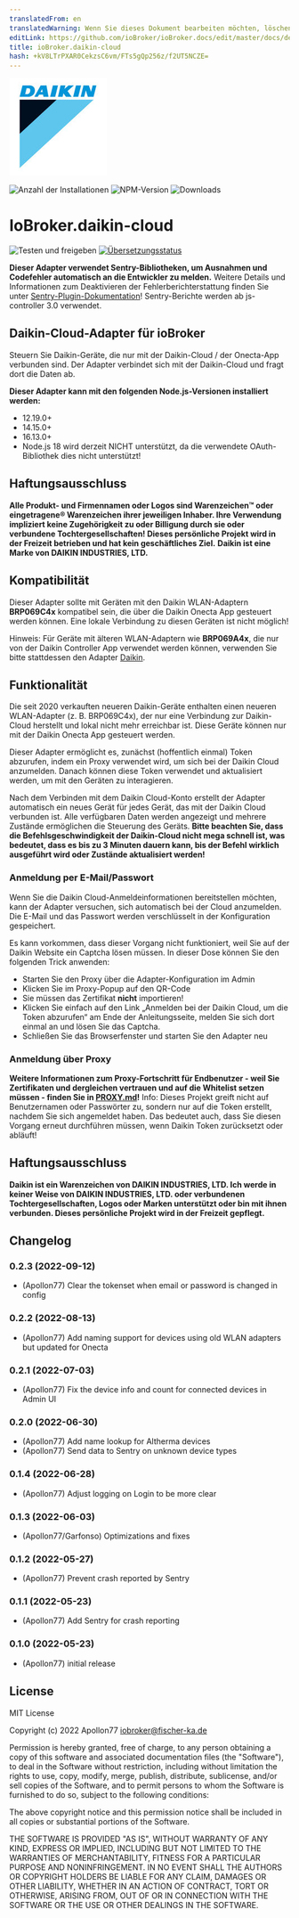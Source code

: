 ```yaml
---
translatedFrom: en
translatedWarning: Wenn Sie dieses Dokument bearbeiten möchten, löschen Sie bitte das Feld "translationsFrom". Andernfalls wird dieses Dokument automatisch erneut übersetzt
editLink: https://github.com/ioBroker/ioBroker.docs/edit/master/docs/de/adapterref/iobroker.daikin-cloud/README.md
title: ioBroker.daikin-cloud
hash: +kV8LTrPXAR0CekzsC6vm/FTs5gQp256z/f2UT5NCZE=
---
```

![Logo](../../../en/adapterref/iobroker.daikin-cloud/admin/daikin-cloud.jpg)

![Anzahl der Installationen](http://iobroker.live/badges/daikin-cloud-stable.svg)
![NPM-Version](http://img.shields.io/npm/v/iobroker.daikin-cloud.svg)
![Downloads](https://img.shields.io/npm/dm/iobroker.daikin-cloud.svg)

# IoBroker.daikin-cloud
![Testen und freigeben](https://github.com/Apollon77/iobroker.daikin-cloud/workflows/Test%20and%20Release/badge.svg) [![Übersetzungsstatus](https://weblate.iobroker.net/widgets/adapters/-/daikin-cloud/svg-badge.svg)](https://weblate.iobroker.net/engage/adapters/?utm_source=widget)

**Dieser Adapter verwendet Sentry-Bibliotheken, um Ausnahmen und Codefehler automatisch an die Entwickler zu melden.** Weitere Details und Informationen zum Deaktivieren der Fehlerberichterstattung finden Sie unter [Sentry-Plugin-Dokumentation](https://github.com/ioBroker/plugin-sentry#plugin-sentry)! Sentry-Berichte werden ab js-controller 3.0 verwendet.

## Daikin-Cloud-Adapter für ioBroker
Steuern Sie Daikin-Geräte, die nur mit der Daikin-Cloud / der Onecta-App verbunden sind. Der Adapter verbindet sich mit der Daikin-Cloud und fragt dort die Daten ab.

**Dieser Adapter kann mit den folgenden Node.js-Versionen installiert werden:**

* 12.19.0+
* 14.15.0+
* 16.13.0+
* Node.js 18 wird derzeit NICHT unterstützt, da die verwendete OAuth-Bibliothek dies nicht unterstützt!

## Haftungsausschluss
**Alle Produkt- und Firmennamen oder Logos sind Warenzeichen™ oder eingetragene® Warenzeichen ihrer jeweiligen Inhaber. Ihre Verwendung impliziert keine Zugehörigkeit zu oder Billigung durch sie oder verbundene Tochtergesellschaften! Dieses persönliche Projekt wird in der Freizeit betrieben und hat kein geschäftliches Ziel.** **Daikin ist eine Marke von DAIKIN INDUSTRIES, LTD.**

## Kompatibilität
Dieser Adapter sollte mit Geräten mit den Daikin WLAN-Adaptern **BRP069C4x** kompatibel sein, die über die Daikin Onecta App gesteuert werden können. Eine lokale Verbindung zu diesen Geräten ist nicht möglich!

Hinweis: Für Geräte mit älteren WLAN-Adaptern wie **BRP069A4x**, die nur von der Daikin Controller App verwendet werden können, verwenden Sie bitte stattdessen den Adapter [Daikin](https://github.com/Apollon77/ioBroker.daikin).

## Funktionalität
Die seit 2020 verkauften neueren Daikin-Geräte enthalten einen neueren WLAN-Adapter (z. B. BRP069C4x), der nur eine Verbindung zur Daikin-Cloud herstellt und lokal nicht mehr erreichbar ist. Diese Geräte können nur mit der Daikin Onecta App gesteuert werden.

Dieser Adapter ermöglicht es, zunächst (hoffentlich einmal) Token abzurufen, indem ein Proxy verwendet wird, um sich bei der Daikin Cloud anzumelden. Danach können diese Token verwendet und aktualisiert werden, um mit den Geräten zu interagieren.

Nach dem Verbinden mit dem Daikin Cloud-Konto erstellt der Adapter automatisch ein neues Gerät für jedes Gerät, das mit der Daikin Cloud verbunden ist. Alle verfügbaren Daten werden angezeigt und mehrere Zustände ermöglichen die Steuerung des Geräts.
**Bitte beachten Sie, dass die Befehlsgeschwindigkeit der Daikin-Cloud nicht mega schnell ist, was bedeutet, dass es bis zu 3 Minuten dauern kann, bis der Befehl wirklich ausgeführt wird oder Zustände aktualisiert werden!**

### Anmeldung per E-Mail/Passwort
Wenn Sie die Daikin Cloud-Anmeldeinformationen bereitstellen möchten, kann der Adapter versuchen, sich automatisch bei der Cloud anzumelden. Die E-Mail und das Passwort werden verschlüsselt in der Konfiguration gespeichert.

Es kann vorkommen, dass dieser Vorgang nicht funktioniert, weil Sie auf der Daikin Website ein Captcha lösen müssen. In dieser Dose können Sie den folgenden Trick anwenden:

* Starten Sie den Proxy über die Adapter-Konfiguration im Admin
* Klicken Sie im Proxy-Popup auf den QR-Code
* Sie müssen das Zertifikat **nicht** importieren!
* Klicken Sie einfach auf den Link „Anmelden bei der Daikin Cloud, um die Token abzurufen“ am Ende der Anleitungsseite, melden Sie sich dort einmal an und lösen Sie das Captcha.
* Schließen Sie das Browserfenster und starten Sie den Adapter neu

### Anmeldung über Proxy
**Weitere Informationen zum Proxy-Fortschritt für Endbenutzer - weil Sie Zertifikaten und dergleichen vertrauen und auf die Whitelist setzen müssen - finden Sie in [PROXY.md](PROXY.md)!** Info: Dieses Projekt greift nicht auf Benutzernamen oder Passwörter zu, sondern nur auf die Token erstellt, nachdem Sie sich angemeldet haben. Das bedeutet auch, dass Sie diesen Vorgang erneut durchführen müssen, wenn Daikin Token zurücksetzt oder abläuft!

## Haftungsausschluss
**Daikin ist ein Warenzeichen von DAIKIN INDUSTRIES, LTD. Ich werde in keiner Weise von DAIKIN INDUSTRIES, LTD. oder verbundenen Tochtergesellschaften, Logos oder Marken unterstützt oder bin mit ihnen verbunden. Dieses persönliche Projekt wird in der Freizeit gepflegt.**

## Changelog
### 0.2.3 (2022-09-12)
* (Apollon77) Clear the tokenset when email or password is changed in config

### 0.2.2 (2022-08-13)
* (Apollon77) Add naming support for devices using old WLAN adapters but updated for Onecta

### 0.2.1 (2022-07-03)
* (Apollon77) Fix the device info and count for connected devices in Admin UI

### 0.2.0 (2022-06-30)
* (Apollon77) Add name lookup for Altherma devices
* (Apollon77) Send data to Sentry on unknown device types

### 0.1.4 (2022-06-28)
* (Apollon77) Adjust logging on Login to be more clear

### 0.1.3 (2022-06-03)
* (Apollon77/Garfonso) Optimizations and fixes

### 0.1.2 (2022-05-27)
* (Apollon77) Prevent crash reported by Sentry

### 0.1.1 (2022-05-23)
* (Apollon77) Add Sentry for crash reporting

### 0.1.0 (2022-05-23)
* (Apollon77) initial release

## License
MIT License

Copyright (c) 2022 Apollon77 <iobroker@fischer-ka.de>

Permission is hereby granted, free of charge, to any person obtaining a copy
of this software and associated documentation files (the "Software"), to deal
in the Software without restriction, including without limitation the rights
to use, copy, modify, merge, publish, distribute, sublicense, and/or sell
copies of the Software, and to permit persons to whom the Software is
furnished to do so, subject to the following conditions:

The above copyright notice and this permission notice shall be included in all
copies or substantial portions of the Software.

THE SOFTWARE IS PROVIDED "AS IS", WITHOUT WARRANTY OF ANY KIND, EXPRESS OR
IMPLIED, INCLUDING BUT NOT LIMITED TO THE WARRANTIES OF MERCHANTABILITY,
FITNESS FOR A PARTICULAR PURPOSE AND NONINFRINGEMENT. IN NO EVENT SHALL THE
AUTHORS OR COPYRIGHT HOLDERS BE LIABLE FOR ANY CLAIM, DAMAGES OR OTHER
LIABILITY, WHETHER IN AN ACTION OF CONTRACT, TORT OR OTHERWISE, ARISING FROM,
OUT OF OR IN CONNECTION WITH THE SOFTWARE OR THE USE OR OTHER DEALINGS IN THE
SOFTWARE.